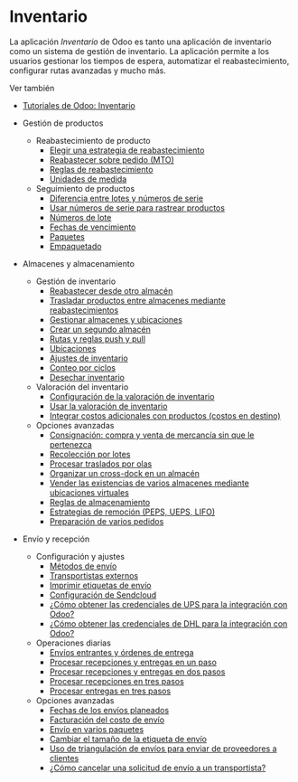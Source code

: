 # Inventario

La aplicación _Inventario_ de Odoo es tanto una aplicación de inventario como
un sistema de gestión de inventario. La aplicación permite a los usuarios
gestionar los tiempos de espera, automatizar el reabastecimiento, configurar
rutas avanzadas y mucho más.

Ver también

  * [Tutoriales de Odoo: Inventario](https://www.odoo.com/slides/inventory-24)

  * Gestión de productos
    * Reabastecimiento de producto
      * [Elegir una estrategia de reabastecimiento](inventory/product_management/product_replenishment/strategies.html)
      * [Reabastecer sobre pedido (MTO)](inventory/product_management/product_replenishment/mto.html)
      * [Reglas de reabastecimiento](inventory/product_management/product_replenishment/reordering_rules.html)
      * [Unidades de medida](inventory/product_management/product_replenishment/uom.html)
    * Seguimiento de productos
      * [Diferencia entre lotes y números de serie](inventory/product_management/product_tracking/differences.html)
      * [Usar números de serie para rastrear productos](inventory/product_management/product_tracking/serial_numbers.html)
      * [Números de lote](inventory/product_management/product_tracking/lots.html)
      * [Fechas de vencimiento](inventory/product_management/product_tracking/expiration_dates.html)
      * [Paquetes](inventory/product_management/product_tracking/package.html)
      * [Empaquetado](inventory/product_management/product_tracking/packaging.html)
  * Almacenes y almacenamiento
    * Gestión de inventario
      * [Reabastecer desde otro almacén](inventory/warehouses_storage/inventory_management/resupply_warehouses.html)
      * [Trasladar productos entre almacenes mediante reabastecimientos](inventory/warehouses_storage/inventory_management/warehouse_replenishment_transfer.html)
      * [Gestionar almacenes y ubicaciones](inventory/warehouses_storage/inventory_management/warehouses_locations.html)
      * [Crear un segundo almacén](inventory/warehouses_storage/inventory_management/create_a_second_warehouse.html)
      * [Rutas y reglas push y pull](inventory/warehouses_storage/inventory_management/use_routes.html)
      * [Ubicaciones](inventory/warehouses_storage/inventory_management/use_locations.html)
      * [Ajustes de inventario](inventory/warehouses_storage/inventory_management/count_products.html)
      * [Conteo por ciclos](inventory/warehouses_storage/inventory_management/cycle_counts.html)
      * [Desechar inventario](inventory/warehouses_storage/inventory_management/scrap_inventory.html)
    * Valoración del inventario
      * [Configuración de la valoración de inventario](inventory/warehouses_storage/inventory_valuation/inventory_valuation_config.html)
      * [Usar la valoración de inventario](inventory/warehouses_storage/inventory_valuation/using_inventory_valuation.html)
      * [Integrar costos adicionales con productos (costos en destino)](inventory/warehouses_storage/inventory_valuation/integrating_landed_costs.html)
    * Opciones avanzadas
      * [Consignación: compra y venta de mercancía sin que le pertenezca](inventory/warehouses_storage/advanced_operations_warehouse/owned_stock.html)
      * [Recolección por lotes](inventory/warehouses_storage/advanced_operations_warehouse/batch_transfers.html)
      * [Procesar traslados por olas](inventory/warehouses_storage/advanced_operations_warehouse/wave_transfers.html)
      * [Organizar un cross-dock en un almacén](inventory/warehouses_storage/advanced_operations_warehouse/cross_dock.html)
      * [Vender las existencias de varios almacenes mediante ubicaciones virtuales](inventory/warehouses_storage/advanced_operations_warehouse/stock_warehouses.html)
      * [Reglas de almacenamiento](inventory/warehouses_storage/advanced_operations_warehouse/putaway.html)
      * [Estrategias de remoción (PEPS, UEPS, LIFO)](inventory/warehouses_storage/advanced_operations_warehouse/removal.html)
      * [Preparación de varios pedidos](inventory/warehouses_storage/advanced_operations_warehouse/cluster_picking.html)
  * Envío y recepción
    * Configuración y ajustes
      * [Métodos de envío](inventory/shipping_receiving/setup_configuration/delivery_method.html)
      * [Transportistas externos](inventory/shipping_receiving/setup_configuration/third_party_shipper.html)
      * [Imprimir etiquetas de envío](inventory/shipping_receiving/setup_configuration/labels.html)
      * [Configuración de Sendcloud](inventory/shipping_receiving/setup_configuration/sendcloud_shipping.html)
      * [¿Cómo obtener las credenciales de UPS para la integración con Odoo?](inventory/shipping_receiving/setup_configuration/ups_credentials.html)
      * [¿Cómo obtener las credenciales de DHL para la integración con Odoo?](inventory/shipping_receiving/setup_configuration/dhl_credentials.html)
    * Operaciones diarias
      * [Envíos entrantes y órdenes de entrega](inventory/shipping_receiving/daily_operations/shipments_deliveries.html)
      * [Procesar recepciones y entregas en un paso](inventory/shipping_receiving/daily_operations/receipts_delivery_one_step.html)
      * [Procesar recepciones y entregas en dos pasos](inventory/shipping_receiving/daily_operations/receipts_delivery_two_steps.html)
      * [Procesar recepciones en tres pasos](inventory/shipping_receiving/daily_operations/receipts_three_steps.html)
      * [Procesar entregas en tres pasos](inventory/shipping_receiving/daily_operations/delivery_three_steps.html)
    * Opciones avanzadas
      * [Fechas de los envíos planeados](inventory/shipping_receiving/advanced_operations_shipping/scheduled_dates.html)
      * [Facturación del costo de envío](inventory/shipping_receiving/advanced_operations_shipping/invoicing.html)
      * [Envío en varios paquetes](inventory/shipping_receiving/advanced_operations_shipping/multipack.html)
      * [Cambiar el tamaño de la etiqueta de envío](inventory/shipping_receiving/advanced_operations_shipping/label_type.html)
      * [Uso de triangulación de envíos para enviar de proveedores a clientes](inventory/shipping_receiving/advanced_operations_shipping/dropshipping.html)
      * [¿Cómo cancelar una solicitud de envío a un transportista?](inventory/shipping_receiving/advanced_operations_shipping/cancel.html)

